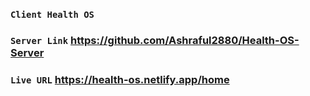 ### `Client Health OS`

### `Server Link` https://github.com/Ashraful2880/Health-OS-Server

### `Live URL` https://health-os.netlify.app/home
